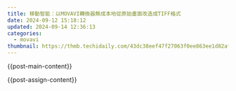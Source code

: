 ```yaml
---
title: 移動智能：以MOVAVI轉換器無成本地從原始畫面改造成TIFF格式
date: 2024-09-12 15:18:12
updated: 2024-09-14 12:36:13
categories:
  - movavi
thumbnail: https://thmb.techidaily.com/43dc38eef47f27063f0ee863ee1d82afec185562726cc3d8ded22c5ffb968132.jpg
---
```


{{post-main-content}}

<ins class="adsbygoogle"
     style="display:block"
     data-ad-format="autorelaxed"
     data-ad-client="ca-pub-7571918770474297"
     data-ad-slot="1223367746"></ins>

{{post-assign-content}}

<ins class="adsbygoogle"
     style="display:block"
     data-ad-client="ca-pub-7571918770474297"
     data-ad-slot="8358498916"
     data-ad-format="auto"
     data-full-width-responsive="true"></ins>
